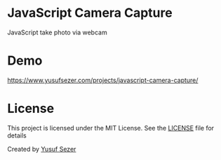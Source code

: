# JavaScript Camera Capture
JavaScript take photo via webcam

# Demo
https://www.yusufsezer.com/projects/javascript-camera-capture/

# License
This project is licensed under the MIT License. See the [LICENSE](LICENSE) file for details

Created by [Yusuf Sezer](https://www.yusufsezer.com)
